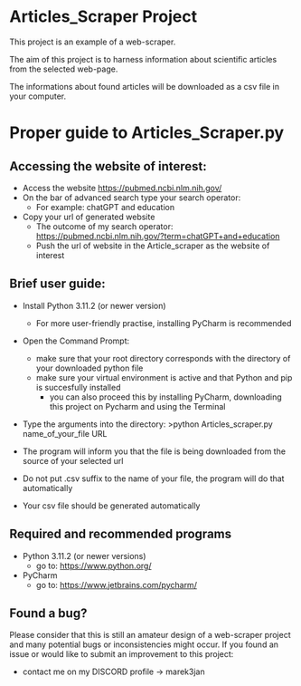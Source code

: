 # Articles_Scraper Project
This project is an example of a web-scraper. 

The aim of this project is to harness information about scientific articles from the selected web-page.

The informations about found articles will be downloaded as a csv file in your computer.

# Proper guide to Articles_Scraper.py 

## Accessing the website of interest:
* Access the website https://pubmed.ncbi.nlm.nih.gov/
* On the bar of advanced search type your search operator:
  * For example: chatGPT and education
* Copy your url of generated website
  * The outcome of my search operator: https://pubmed.ncbi.nlm.nih.gov/?term=chatGPT+and+education
  * Push the url of website in the Article_scraper as the website of interest
## Brief user guide:

* Install Python 3.11.2 (or newer version)
  * For more user-friendly practise, installing PyCharm is recommended

* Open the Command Prompt:
  * make sure that your root directory corresponds with the directory of your downloaded python file
  * make sure your virtual environment is active and that Python and pip is succesfully installed
    * you can also proceed this by installing PyCharm, downloading this project on Pycharm and using the Terminal
    
* Type the arguments into the directory: >python   Articles_scraper.py    name_of_your_file    URL
* The program will inform you that the file is being downloaded from the source of your selected url
* Do not put .csv suffix to the name of your file, the program will do that automatically
* Your csv file should be generated automatically



## Required and recommended programs
* Python 3.11.2 (or newer versions)
  * go to: https://www.python.org/
* PyCharm  
  * go to: https://www.jetbrains.com/pycharm/



## Found a bug?
Please consider that this is still an amateur design of a web-scraper project and many potential bugs or inconsistencies might occur.
If you found an issue or would like to submit an improvement to this project:

- contact me on my DISCORD profile ->  marek3jan
